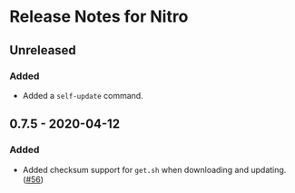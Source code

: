 # Release Notes for Nitro

## Unreleased

### Added
- Added a `self-update` command.

## 0.7.5 - 2020-04-12

### Added
- Added checksum support for `get.sh` when downloading and updating.  ([#56](https://github.com/pixelandtonic/nitro/issues/56))
